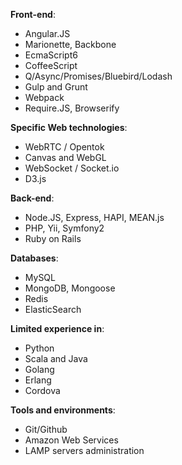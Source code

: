 **Front-end**:
 - Angular.JS
 - Marionette, Backbone
 - EcmaScript6
 - CoffeeScript
 - Q/Async/Promises/Bluebird/Lodash
 - Gulp and Grunt
 - Webpack
 - Require.JS, Browserify

**Specific Web technologies**:
 - WebRTC / Opentok
 - Canvas and WebGL
 - WebSocket / Socket.io
 - D3.js

**Back-end**:
 - Node.JS, Express, HAPI, MEAN.js
 - PHP, Yii, Symfony2
 - Ruby on Rails

**Databases**:
 - MySQL
 - MongoDB, Mongoose
 - Redis
 - ElasticSearch

**Limited experience in**:
 - Python
 - Scala and Java
 - Golang
 - Erlang
 - Cordova

**Tools and environments**:
 - Git/Github
 - Amazon Web Services
 - LAMP servers administration
 